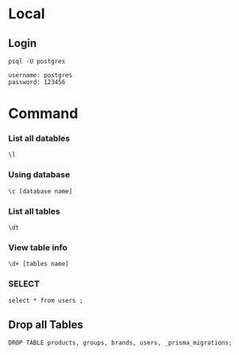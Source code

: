 # Local
## Login
```shell
psql -U postgres
```
```shell
username: postgres
password: 123456
```
# Command
### List all datables
```shell
\l
```
### Using database
```shell
\c [database name]
```
### List all tables
```shell
\dt
```
### View table info
```shell
\d+ [tables name]
```
### SELECT
```shell
select * from users ;
```

## Drop all Tables
```
DROP TABLE products, groups, brands, users, _prisma_migrations;
```
